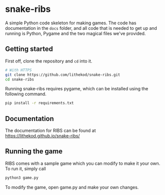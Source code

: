 # snake-ribs

A simple Python code skeleton for making games. The code has documentation in
the `docs` folder, and all code that is needed to get up and running is Python,
Pygame and the two magical files we've provided.

## Getting started

First off, clone the repository and `cd` into it.

```bash
# With HTTPS
git clone https://github.com/lithekod/snake-ribs.git
cd snake-ribs
```

Running snake-ribs requires pygame, which can be installed using the following
command.

```bash
pip install -r requirements.txt
```

## Documentation

The documentation for RIBS can be found at https://lithekod.github.io/snake-ribs/

## Running the game

RIBS comes with a sample game which you can modify to make it your own. To run it,
simply call

```bash
python3 game.py
```

To modify the game, open game.py and make your own changes.

